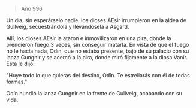 > Año 996

Un día, sin esperárselo nadie, los dioses AEsir irrumpieron en la aldea de Gullveig, secuestrándola y llevándosela a Asgard.

Allí, los dioses AEsir la ataron e inmovilizaron en una pira, donde la prendieron fuego 3 veces, sin conseguir matarla. En vista de que el fuego no le hacía nada, Odín, que no estaba presente, bajó de su palacio con su lanza Gungnir y se acercó a la pira, donde miró fijamente a la diosa Vanir. Ésta le dijo:

"Huye todo lo que quieras del destino, Odín. Te estrellarás con él de todas formas."

Odín hundió la lanza Gungnir en la frente de Gullveig, acabando con su vida.